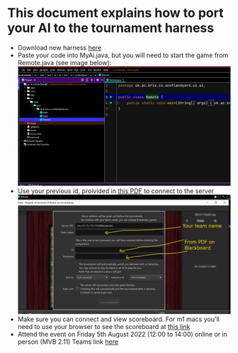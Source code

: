 # This document explains how to port your AI to the tournament harness

* Download new harness [here]([https://mediasite.bris.ac.uk/Mediasite/Play/da355bec145b4c7fa2940738340a454a1d](https://www.ole.bris.ac.uk/bbcswebdav/courses/COMS10017_2021_TB-2/content/oo/code/cw-ai-remote.zip))
* Paste your code into MyAi.java, but you will need to start the game from Remote.java (see image below):
![]( resources/ScotlandYardRemote22.png)
* Use your previous id, proivided in [this PDF](https://www.ole.bris.ac.uk/bbcswebdav/courses/COMS10017_2021_TB-2/content/oo/pdfs/useraccounts_game_server.pdf) to connect to the server 
![]( resources/GameServerLogOn.png)
* Make sure you can connect and view scoreboard. For m1 macs you'll need to use your browser to see the scoreboard at [this link](http://51.75.170.175:8087/)
* Attend the event on Friday 5th August 2022 (12:00 to 14:00) online or in person (MVB 2.11) Teams link [here](https://teams.microsoft.com/l/meetup-join/19%3atOLkq1oIkmZoCGLC6djvsg1x0bVc_15baQDU50U4FsA1%40thread.tacv2/1659092539021?context=%7b%22Tid%22%3a%22b2e47f30-cd7d-4a4e-a5da-b18cf1a4151b%22%2c%22Oid%22%3a%22dd2ed894-7bfc-4ec4-9dc0-91d4709b4272%22%7d)

